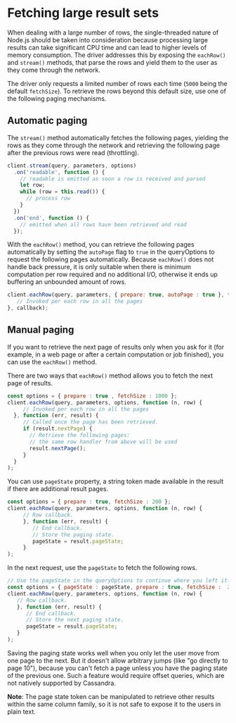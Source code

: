 # Fetching large result sets

When dealing with a large number of rows, the single-threaded nature of Node.js should be taken into consideration
because processing large results can take significant CPU time and can lead to higher levels of memory consumption.
The driver addresses this by exposing the `eachRow()` and `stream()` methods, that parse the rows and yield them to the
user as they come through the network.

The driver only requests a limited number of rows each time (`5000` being the default `fetchSize`). To retrieve the
rows beyond this default size, use one of the following paging mechanisms.

## Automatic paging

The `stream()` method automatically fetches the following pages, yielding the rows as they come through the network and
retrieving the following page after the previous rows were read (throttling).

```javascript
client.stream(query, parameters, options)
  .on('readable', function () {
    // readable is emitted as soon a row is received and parsed
    let row;
    while (row = this.read()) {
      // process row
    }
  })
  .on('end', function () {
    // emitted when all rows have been retrieved and read
  });
```

With the `eachRow()` method, you can retrieve the following pages automatically by setting the `autoPage` flag to
`true` in the queryOptions to request the following pages automatically. Because `eachRow()` does not handle back
pressure, it is only suitable when there is minimum computation per row required and no additional I/O, otherwise it
ends up buffering an unbounded amount of rows.


```javascript
client.eachRow(query, parameters, { prepare: true, autoPage : true }, function(n, row) {
   // Invoked per each row in all the pages
}, callback);
```

## Manual paging 

If you want to retrieve the next page of results only when you ask for it (for example, in a web page or after a
certain computation or job finished), you can use the `eachRow()` method.

There are two ways that `eachRow()` method allows you to fetch the next page of results.

```javascript
const options = { prepare : true , fetchSize : 1000 };
client.eachRow(query, parameters, options, function (n, row) { 
     // Invoked per each row in all the pages
  }, function (err, result) {
     // Called once the page has been retrieved.
     if (result.nextPage) {
       // Retrieve the following pages:
       // the same row handler from above will be used
       result.nextPage();
     }
  }
);
```

You can use `pageState` property, a string token made available in the result if there are additional result pages.

```javascript
const options = { prepare : true, fetchSize : 200 };
client.eachRow(query, parameters, options, function (n, row) { 
     // Row callback.
     }, function (err, result) {
        // End callback.
        // Store the paging state.
        pageState = result.pageState;
     }
);
```

In the next request, use the `pageState` to fetch the following rows.

```javascript
// Use the pageState in the queryOptions to continue where you left it.
const options = { pageState : pageState, prepare : true, fetchSize :  200 };
client.eachRow(query, parameters, options, function (n, row) {
   // Row callback.
   }, function (err, result) {
      // End callback.
      // Store the next paging state.
      pageState = result.pageState;
   }
);
```

Saving the paging state works well when you only let the user move from one page to the next. But it doesn't allow
arbitrary jumps (like "go directly to page 10"), because you can't fetch a page unless you have the paging state of the
previous one. Such a feature would require offset queries, which are not natively supported by Cassandra.

**Note**: The page state token can be manipulated to retrieve other results within the same column family, so it is not
safe to expose it to the users in plain text.

[query-options]: /api/type.QueryOptions/
[client-stream]: /api/class.Client/#stream